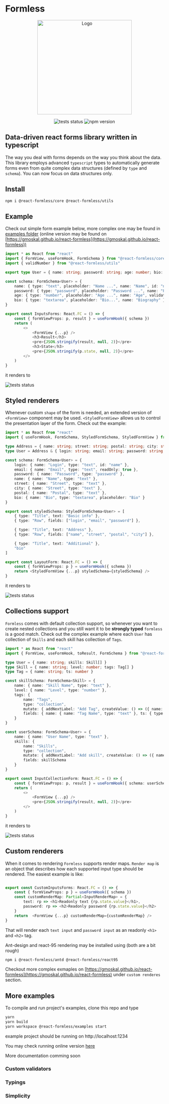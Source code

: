 # Formless

<p align="center">
    <img src="logo.svg" alt="Logo" height="300" />
</p>
<p align="center">
	<img src="https://github.com/gmoskal/react-formless/workflows/CI/badge.svg" alt="tests status"/>
	<img src="https://badge.fury.io/js/%40react-formless%2Fcore.svg" alt="npm version"/>
</p>

## Data-driven react forms library written in typescript

The way you deal with forms depends on the way you think about the data.
This library employs advanced `typescript` types to automatically generate forms even
from quite complex data structures (defined by `type` and `schema`).
You can now focus on data structures only.

## Install

```sh
npm i @react-formless/core @react-formless/utils

```

## Example

Check out simple form example below, more complex one may be found in [examples folder](packages/examples/src) (online version may be found on [https://gmoskal.github.io/react-formless](https://gmoskal.github.io/react-formless))

```typescript tsx
import * as React from "react"
import { FormView, useFormHook, FormSchema } from "@react-formless/core"
import { validNumber } from "@react-formless/utils"

export type User = { name: string; password: string; age: number; bio: string }

const schema: FormSchema<User> = {
    name: { type: "text", placeholder: "Name ...", name: "Name", id: "name" },
    password: { type: "password", placeholder: "Password ...", name: "Password" },
    age: { type: "number", placeholder: "Age ...", name: "Age", validators: validNumber },
    bio: { type: "textarea", placeholder: "Bio...", name: "Biography" }
}

export const InputsForms: React.FC = () => {
    const { formViewProps: p, result } = useFormHook({ schema })
    return (
        <>
            <FormView {...p} />
            <h3>Result</h3>
            <pre>{JSON.stringify(result, null, 2)}</pre>
            <h3>State</h3>
            <pre>{JSON.stringify(p.state, null, 2)}</pre>
        </>
    )
}
```

it renders to

![tests status](packages/examples/assets/basic.png)

## Styled renderers

Whenever custom `shape` of the form is needed, an extended version of `<FormView>` component may be used. `<StyledFormView>` allows us to control the presentation layer of the form.
Check out the example:

```typescript tsx
import * as React from "react"
import { useFormHook, FormSchema, StyledFormSchema, StyledFormView } from "@react-formless/core"

type Address = { name: string; street: string; postal: string; city: string }
type User = Address & { login: string; email: string; password: string; bio: string }

const schema: FormSchema<User> = {
    login: { name: "Login", type: "text", id: "name" },
    email: { name: "Email", type: "text", readOnly: true },
    password: { name: "Password", type: "password" },
    name: { name: "Name", type: "text" },
    street: { name: "Street", type: "text" },
    city: { name: "Street", type: "text" },
    postal: { name: "Postal", type: "text" },
    bio: { name: "Bio", type: "textarea", placeholder: "Bio" }
}

export const styledSchema: StyledFormSchema<User> = [
    { type: "Title", text: "Basic info" },
    { type: "Row", fields: ["login", "email", "password"] },

    { type: "Title", text: "Address" },
    { type: "Row", fields: ["name", "street", "postal", "city"] },

    { type: "Title", text: "Additional" },
    "bio"
]

export const LayoutForm: React.FC = () => {
    const { formViewProps: p } = useFormHook({ schema })
    return <StyledFormView {...p} styledSchema={styledSchema} />
}
```

it renders to

![tests status](packages/examples/assets/layout.png)

## Collections support

`Formless` comes with default collection support, so whenever you want to create nested collections and you still want it to be __strongly typed__ `formless` is a good match.
Check out the complex example where each `User` has collection of `Skills` and each skill has collection of `Tags`.

```typescript tsx
import * as React from "react"
import { FormView, useFormHook, toResult, FormSchema } from "@react-formless/core"

type User = { name: string; skills: Skill[] }
type Skill = { name: string; level: number; tags: Tag[] }
type Tag = { name: string; ts: number }

const skillSchema: FormSchema<Skill> = {
    name: { name: "Skill Name", type: "text" },
    level: { name: "Level", type: "number" },
    tags: {
        name: "Tags",
        type: "collection",
        mutate: { addNextLabel: "Add Tag", createValue: () => ({ name: "", ts: new Date().getTime() }) },
        fields: { name: { name: "Tag Name", type: "text" }, ts: { type: "hidden" } }
    }
}

const userSchema: FormSchema<User> = {
    name: { name: "User Name", type: "text" },
    skills: {
        name: "Skills",
        type: "collection",
        mutate: { addNextLabel: "Add skill", createValue: () => ({ name: "", level: 0, tags: [] }) },
        fields: skillSchema
    }
}

export const InputCollectionForm: React.FC = () => {
    const { formViewProps: p, result } = useFormHook({ schema: userSchema })
    return (
        <>
            <FormView {...p} />
            <pre>{JSON.stringify(result, null, 2)}</pre>
        </>
    )
}

```

it renders to

![tests status](packages/examples/assets/collections.png)

## Custom renderers

When it comes to rendering `Formless` supports render maps. `Render map` is an object that describes how each supported input type should be rendered.
The easiest example is like:

```typescript tsx

export const CustomInputsForms: React.FC = () => {
    const { formViewProps: p } = useFormHook({ schema })
    const customRenderMap: Partial<InputRenderMap> = {
        text: rp => <h1>Readonly text {rp.state.value}</h1>,
        password: rp => <h2>Readonly password {rp.state.value}</h2>
    }
    return  <FormView {...p} customRenderMap={customRenderMap} />
}
```

That will render each `text input` and `password input` as an readonly `<h1>` and `<h2>` tag.

Ant-design and react-95 rendering may be installed using (both are a bit rough)

```sh
npm i @react-formless/antd @react-formless/react95
```

Checkout more complex exmaples on [https://gmoskal.github.io/react-formless](https://gmoskal.github.io/react-formless) under `custom renderes` section.

## More examples

To compile and run project's examples, clone this repo and type

```bash
yarn
yarn build
yarn workspace @react-formless/examples start
```

example project should be running on http://localhost:1234

You may check running online version [here](https://gmoskal.github.io/react-formless)

More documentation comming soon

### Custom validators



### Typings

### Simplicity
